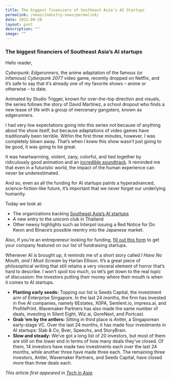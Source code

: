 ```yaml
---
title: The biggest financiers of Southeast Asia's AI Startups
permalink: /news/industry-news/permalink/
date: 2022-09-28
layout: post
description: ""
image: ""
---
```

### The biggest financiers of Southeast Asia’s AI startups



Hello reader,

_Cyberpunk: Edgerunners_, the anime adaptation of the famous (or infamous) _Cyberpunk 2077_ video game, recently dropped on Netflix, and it’s safe to say that it’s already one of my favorite shows – anime or otherwise – to date.

Animated by Studio Trigger, known for over-the-top direction and visuals, the series follows the story of David Martinez, a school dropout who finds a new lease of life with a group of mercenary gangsters, known as edgerunners.


I had very low expectations going into this series not because of anything about the show itself, but because adaptations of video games have traditionally been terrible. Within the first three minutes, however, I was completely blown away. That’s when I knew this show wasn’t just going to be good, it was going to be great.

It was heartwarming, violent, zany, colorful, and tied together by ridiculously good animation and an [incredible soundtrack](https://www.youtube.com/watch?v=gzbLODUb1sA). It reminded me that even in a futuristic world, the impact of the human experience can never be underestimated.

And so, even as all the funding for AI startups paints a hyperadvanced, science-fiction-like future, it’s important that we never forget our underlying humanity.

Today we look at:

*   The organizations backing [Southeast Asia’s AI startups](https://www.techinasia.com/top-sea-investors-ai?utm_source=article&utm_medium=website&utm_campaign=growth-newsletter-769705)
*   A new entry to the unicorn club in Thailand
*   Other newsy highlights such as Interpol issuing a Red Notice for Do Kwon and Binace’s possible reentry into the Japanese market.

Also, if you’re an entrepreneur looking for funding, [fill out this form](https://docs.google.com/forms/d/e/1FAIpQLSe4RRRMpcl5wgqYekUofABnqWwrUcDxbLY8TYyw3XOvlgVW2w/viewform?goal=0_1810bc7ed7-d4b09e53d4-55053234&mc_cid=d4b09e53d4&mc_eid=c7181df76a) to get your company featured on our list of fundraising startups.


Whenever AI is brought up, it reminds me of a short story called _I Have No Mouth, and I Must Scream_ by Harlan Ellison. It’s a great piece of philosophical writing that still retains a very visceral element of horror that’s hard to describe. I won’t spoil too much, so let’s get down to the real topic of discussion: the investors putting their money where their mouth is when it comes to AI startups.

*   **Planting early seeds:** Topping our list is Seeds Capital, the investment arm of Enterprise Singapore. In the last 24 months, the firm has invested in five AI companies, namely 6Estates, X0PA, Sentient.io, impress.ai, and ProfilePrint. Wavemaker Partners has also made the same number of deals, investing in Silent Eight, Wiz.ai, QoreNext, and Portcast.
*   **Grab ’em by the antlers:** Sitting in third place is Antler, a Singaporean early-stage VC. Over the last 24 months, it has made four investments in AI startups: Slab & Co, Bver, Speechx, and StoryBrain.
*   **Slow and steady:** We’ve got a long list of 20 investors, but most of them are still on the lower end in terms of how many deals they’ve closed. Of them, 14 investors have made two investments each over the last 24 months, while another three have made three each. The remaining three investors, Antler, Wavemaker Partners, and Seeds Capital, have closed more than three deals each.

*This article first appeared in [Tech in Asia](https://www.techinasia.com/biggest-financiers-southeast-asias-ai-startups).*